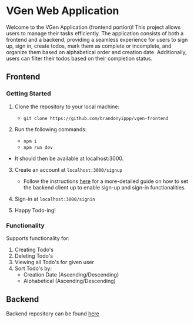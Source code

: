 # VGen Web Application

Welcome to the VGen Application (frontend portion)! This project allows users to manage their tasks efficiently. The application consists of both a frontend and a backend, providing a seamless experience for users to sign up, sign in, create todos, mark them as complete or incomplete, and organize them based on alphabetical order and creation date. Additionally, users can filter their todos based on their completion status.

## Frontend

### Getting Started

1. Clone the repository to your local machine:

    - ```git clone https://github.com/brandonyippp/vgen-frontend```

2. Run the following commands:
    - ```npm i```
    - ```npm run dev```
  - It should then be available at localhost:3000.

3. Create an account at ```localhost:3000/signup```
    - Follow the instructions <a href="https://github.com/brandonyippp/vgen-backend/tree/master">here<a/> for a more-detailed guide on how to set the backend client up to enable sign-up and sign-in functionalities.

5. Sign-in at ```localhost:3000/signin```

6. Happy Todo-ing!

### Functionality

Supports functionality for:
  1. Creating Todo's
  2. Deleting Todo's
  3. Viewing all Todo's for given user
  4. Sort Todo's by:
     - Creation Date (Ascending/Descending)
     - Alphabetical (Ascending/Descending)

## Backend

Backend repository can be found <a href="https://github.com/brandonyippp/vgen-backend">here</a>
